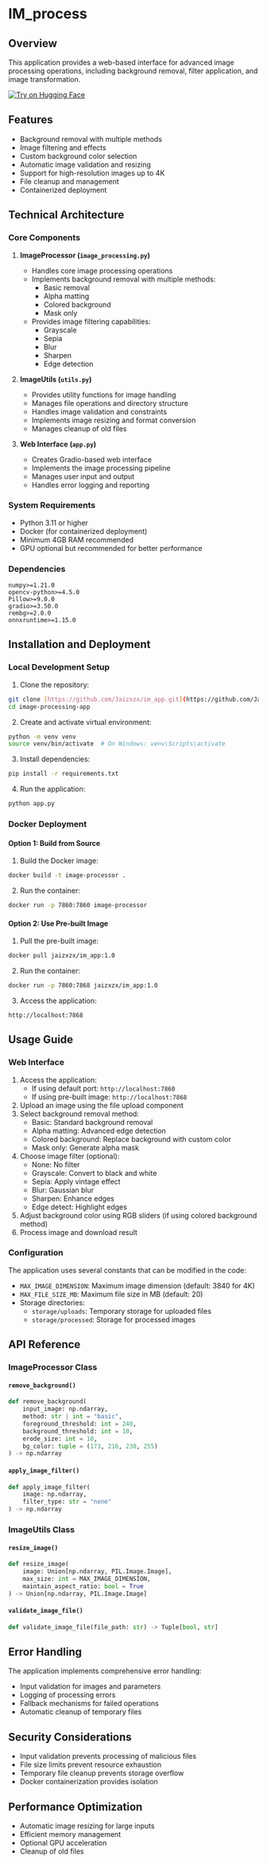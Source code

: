 # IM_process

## Overview
This application provides a web-based interface for advanced image processing operations, including background removal, filter application, and image transformation.

[![Try on Hugging Face](https://img.shields.io/badge/Hugging%20Face-Try-orange?logo=huggingface)](https://huggingface.co/spaces/Jaizxzx/im_process)


## Features
- Background removal with multiple methods
- Image filtering and effects
- Custom background color selection
- Automatic image validation and resizing
- Support for high-resolution images up to 4K
- File cleanup and management
- Containerized deployment

## Technical Architecture

### Core Components

1. **ImageProcessor (`image_processing.py`)**
   - Handles core image processing operations
   - Implements background removal with multiple methods:
     - Basic removal
     - Alpha matting
     - Colored background
     - Mask only
   - Provides image filtering capabilities:
     - Grayscale
     - Sepia
     - Blur
     - Sharpen
     - Edge detection

2. **ImageUtils (`utils.py`)**
   - Provides utility functions for image handling
   - Manages file operations and directory structure
   - Handles image validation and constraints
   - Implements image resizing and format conversion
   - Manages cleanup of old files

3. **Web Interface (`app.py`)**
   - Creates Gradio-based web interface
   - Implements the image processing pipeline
   - Manages user input and output
   - Handles error logging and reporting

### System Requirements

- Python 3.11 or higher
- Docker (for containerized deployment)
- Minimum 4GB RAM recommended
- GPU optional but recommended for better performance

### Dependencies

```plaintext
numpy>=1.21.0
opencv-python>=4.5.0
Pillow>=9.0.0
gradio>=3.50.0
rembg>=2.0.0
onnxruntime>=1.15.0
```

## Installation and Deployment

### Local Development Setup

1. Clone the repository:
```bash
git clone [https://github.com/Jaizxzx/im_app.git](https://github.com/Jaizxzx/IM_process.git)
cd image-processing-app
```

2. Create and activate virtual environment:
```bash
python -m venv venv
source venv/bin/activate  # On Windows: venv\Scripts\activate
```

3. Install dependencies:
```bash
pip install -r requirements.txt
```

4. Run the application:
```bash
python app.py
```

### Docker Deployment

#### Option 1: Build from Source
1. Build the Docker image:
```bash
docker build -t image-processor .
```

2. Run the container:
```bash
docker run -p 7860:7860 image-processor
```

#### Option 2: Use Pre-built Image
1. Pull the pre-built image:
```bash
docker pull jaizxzx/im_app:1.0
```

2. Run the container:
```bash
docker run -p 7860:7868 jaizxzx/im_app:1.0
```

3. Access the application:
```
http://localhost:7868
```

## Usage Guide

### Web Interface

1. Access the application:
   - If using default port: `http://localhost:7860`
   - If using pre-built image: `http://localhost:7868`
2. Upload an image using the file upload component
3. Select background removal method:
   - Basic: Standard background removal
   - Alpha matting: Advanced edge detection
   - Colored background: Replace background with custom color
   - Mask only: Generate alpha mask
4. Choose image filter (optional):
   - None: No filter
   - Grayscale: Convert to black and white
   - Sepia: Apply vintage effect
   - Blur: Gaussian blur
   - Sharpen: Enhance edges
   - Edge detect: Highlight edges
5. Adjust background color using RGB sliders (if using colored background method)
6. Process image and download result

### Configuration

The application uses several constants that can be modified in the code:

- `MAX_IMAGE_DIMENSION`: Maximum image dimension (default: 3840 for 4K)
- `MAX_FILE_SIZE_MB`: Maximum file size in MB (default: 20)
- Storage directories:
  - `storage/uploads`: Temporary storage for uploaded files
  - `storage/processed`: Storage for processed images

## API Reference

### ImageProcessor Class

#### `remove_background()`
```python
def remove_background(
    input_image: np.ndarray, 
    method: str | int = "basic",
    foreground_threshold: int = 240,
    background_threshold: int = 10,
    erode_size: int = 10,
    bg_color: tuple = (173, 216, 230, 255)
) -> np.ndarray
```

#### `apply_image_filter()`
```python
def apply_image_filter(
    image: np.ndarray, 
    filter_type: str = "none"
) -> np.ndarray
```

### ImageUtils Class

#### `resize_image()`
```python
def resize_image(
    image: Union[np.ndarray, PIL.Image.Image], 
    max_size: int = MAX_IMAGE_DIMENSION,
    maintain_aspect_ratio: bool = True
) -> Union[np.ndarray, PIL.Image.Image]
```

#### `validate_image_file()`
```python
def validate_image_file(file_path: str) -> Tuple[bool, str]
```

## Error Handling

The application implements comprehensive error handling:
- Input validation for images and parameters
- Logging of processing errors
- Fallback mechanisms for failed operations
- Automatic cleanup of temporary files

## Security Considerations

- Input validation prevents processing of malicious files
- File size limits prevent resource exhaustion
- Temporary file cleanup prevents storage overflow
- Docker containerization provides isolation

## Performance Optimization

- Automatic image resizing for large inputs
- Efficient memory management
- Optional GPU acceleration
- Cleanup of old files
